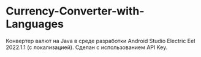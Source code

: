 # Currency-Converter-with-Languages
Конвертер валют на Java в среде разработки Android Studio Electric Eel 2022.1.1 (с локализацией). 
Сделан с использованием API Key. 
